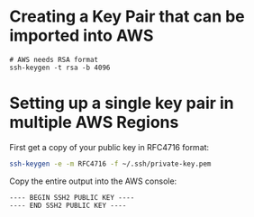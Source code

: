 
# Creating a Key Pair that can be imported into AWS

```
# AWS needs RSA format
ssh-keygen -t rsa -b 4096
```

# Setting up a single key pair in multiple AWS Regions

First get a copy of your public key in RFC4716 format:
``` bash
ssh-keygen -e -m RFC4716 -f ~/.ssh/private-key.pem
```

Copy the entire output into the AWS console:
```
---- BEGIN SSH2 PUBLIC KEY ----
---- END SSH2 PUBLIC KEY ----
```
